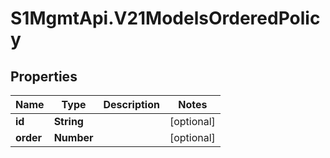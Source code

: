 # S1MgmtApi.V21ModelsOrderedPolicy

## Properties
Name | Type | Description | Notes
------------ | ------------- | ------------- | -------------
**id** | **String** |  | [optional] 
**order** | **Number** |  | [optional] 


